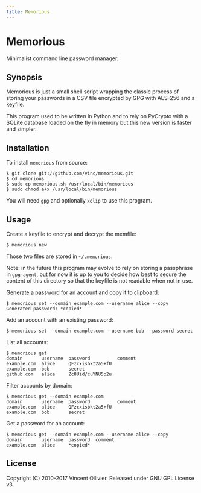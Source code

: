 ```yaml
---
title: Memorious
---
```

Memorious
=========

Minimalist command line password manager.


Synopsis
--------

Memorious is just a small shell script wrapping the classic process of
storing your passwords in a CSV file encrypted by GPG with AES-256 and
a keyfile.

This program used to be written in Python and to rely on PyCrypto with
a SQLite database loaded on the fly in memory but this new version is
faster and simpler.


Installation
------------

To install `memorious` from source:

    $ git clone git://github.com/vinc/memorious.git
    $ cd memorious
    $ sudo cp memorious.sh /usr/local/bin/memorious
    $ sudo chmod a+x /usr/local/bin/memorious

You will need `gpg` and optionally `xclip` to use this program.


Usage
-----

Create a keyfile to encrypt and decrypt the memfile:

    $ memorious new

Those two files are stored in `~/.memorious`.

Note: in the future this program may evolve to rely on storing a passphrase
in `gpg-agent`, but for now it is up to you to decide how best to secure the
content of this directory so that the keyfile is not readable when not in use.

Generate a password for an account and copy it to clipboard:

    $ memorious set --domain example.com --username alice --copy
    Generated password: *copied*

Add an account with an existing password:

    $ memorious set --domain example.com --username bob --password secret

List all accounts:

    $ memorious get
    domain       username  password          comment
    example.com  alice     QFzcxisbkt2a5+fU
    example.com  bob       secret
    github.com   alice     Zc8Uid/cuYNU5p2u

Filter accounts by domain:

    $ memorious get --domain example.com
    domain       username  password          comment
    example.com  alice     QFzcxisbkt2a5+fU
    example.com  bob       secret

Get a password for an account:

    $ memorious get --domain example.com --username alice --copy
    domain       username  password  comment
    example.com  alice     *copied*


License
-------

Copyright (C) 2010-2017 Vincent Ollivier. Released under GNU GPL License v3.
